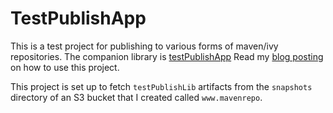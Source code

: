 # TestPublishApp #

This is a test project for publishing to various forms of maven/ivy repositories.
The companion library is [testPublishApp](https://github.com/mslinn/testPublishLib)
Read my [blog posting](http://mikeslinn.blogspot.com/2013/07/publishing-maven-artifacts-to-aws-s3.html) on how to use this project.

This project is set up to fetch `testPublishLib` artifacts from the `snapshots` directory of an S3 bucket
that I created called `www.mavenrepo`.
